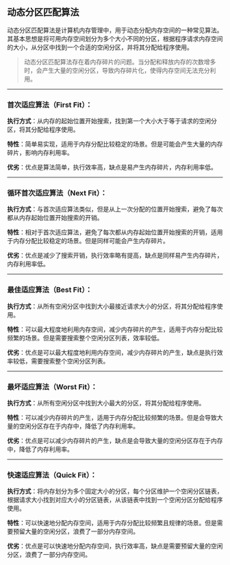 ## 动态分区匹配算法

动态分区匹配算法是计算机内存管理中，用于动态分配内存空间的一种常见算法。
其基本思想是将可用内存空间划分为多个大小不同的分区，根据程序请求内存空间的大小，从分区中找到一个合适的空闲分区，并将其分配给程序使用。

> 动态分区匹配算法存在着内存碎片的问题。当分配和释放内存的次数增多时，会产生大量的空闲分区，导致内存碎片化，使得内存空间无法充分利用。

---
### 首次适应算法（First Fit）：
**执行方式**：从内存的起始位置开始搜索，找到第一个大小大于等于请求的空闲分区，将其分配给程序使用。

**特性**：简单易实现，适用于内存分配比较稳定的场景。但是可能会产生大量的内存碎片，影响内存利用率。

**优劣**：优点是算法简单，执行效率高，缺点是易产生内存碎片，内存利用率低。

---
### 循环首次适应算法（Next Fit）：
**执行方式**：与首次适应算法类似，但是从上一次分配的位置开始搜索，避免了每次都从内存起始位置开始搜索的开销。

**特性**：相对于首次适应算法，避免了每次都从内存起始位置开始搜索的开销，适用于内存分配比较稳定的场景。但是同样可能会产生内存碎片。

**优劣**：优点是减少了搜索开销，执行效率略有提高，缺点是同样易产生内存碎片，内存利用率低。

---
### 最佳适应算法（Best Fit）：
**执行方式**：从所有空闲分区中找到大小最接近请求大小的分区，将其分配给程序使用。

**特性**：可以最大程度地利用内存空间，减少内存碎片的产生，适用于内存分配比较频繁的场景。但是需要搜索整个空闲分区列表，效率较低。

**优劣**：优点是可以最大程度地利用内存空间，减少内存碎片的产生，缺点是执行效率较低，需要搜索整个空闲分区列表。

---
### 最坏适应算法（Worst Fit）：
**执行方式**：从所有空闲分区中找到大小最大的分区，将其分配给程序使用。

**特性**：可以减少内存碎片的产生，适用于内存分配比较频繁的场景。但是会导致大量的空闲分区存在于内存中，降低了内存利用率。

**优劣**：优点是可以减少内存碎片的产生，缺点是会导致大量的空闲分区存在于内存中，降低了内存利用率。

---
### 快速适应算法（Quick Fit）：
**执行方式**：将内存划分为多个固定大小的分区，每个分区维护一个空闲分区链表，根据请求大小找到对应大小的分区链表，从该链表中找到一个空闲分区分配给程序使用。

**特性**：可以快速地分配内存空间，适用于内存分配比较频繁且规律的场景。但是需要预留大量的空闲分区，浪费了一部分内存空间。

**优劣**：优点是可以快速地分配内存空间，执行效率高，缺点是需要预留大量的空闲分区，浪费了一部分内存空间。